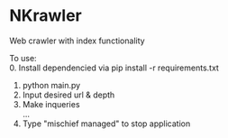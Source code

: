 NKrawler
========

Web crawler with index functionality

To use:  
0. Install dependencied via pip install -r requirements.txt  
1. python main.py  
2. Input desired url & depth  
3. Make inqueries  
...  
666. Type "mischief managed" to stop application  
